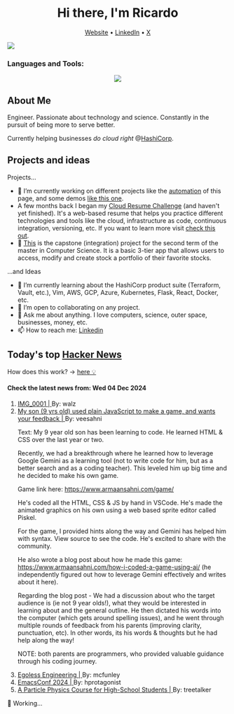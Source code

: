 
<!-- This is an HTML comment in your markdown file -->

<h1 align="center">Hi there, I'm Ricardo</h1>
<p align="center">
  <a href="ricardorompar.com">Website</a> •
  <a href="https://www.linkedin.com/in/ricardo-romero-paredes/">LinkedIn</a> •
  <a href="https://twitter.com/ricardorompar">X</a>
</p>
<img src="https://badges.pufler.dev/visits/{ricardorompar}/{ricardorompar}"/>

<h3 align="left">Languages and Tools:</h3>
<p align="center">
  <a href="https://skillicons.dev">
    <img src="https://skillicons.dev/icons?i=terraform,aws,gcp,azure,git,python,kubernetes,react,js,docker,ubuntu" />
  </a>
</p>

<h2>About Me</h2>
Engineer. Passionate about technology and science. Constantly in the pursuit of being more to serve better.

Currently helping businesses <i>do cloud right</i> @<a href="https://github.com/hashicorp">HashiCorp</a>.

<h2>Projects and ideas</h2>
Projects...
<ul>
  <li>🔭 I’m currently working on different projects like the <a href="https://github.com/ricardorompar/ricardorompar/blob/main/automate.py">automation</a> of this page, and some demos <a href="https://github.com/ricardorompar/boundary-ansible-demo">like this one</a>.
  </li>

  <li >A few months back I began my <a href="https://github.com/ricardorompar/cloudResumeChallenge">Cloud Resume Challenge</a> (and haven't yet finished). It's a web-based resume that helps you practice different technologies and tools like the cloud, infrastructure as code, continuous integration, versioning, etc. If you want to learn more visit <a href="https://cloudresumechallenge.dev/docs/the-challenge/aws/">check this out</a>.
  </li>

  <li>🔭 <a href="https://github.com/ricardorompar/capstoneT2">This</a> is the capstone (integration) project for the second term of the master in Computer Science. It is a basic 3-tier app that allows users to access, modify and create stock a portfolio of their favorite stocks.
  </li>
</ul>
...and Ideas
<ul>
  <li>🌱 I’m currently learning about the HashiCorp product suite (Terraform, Vault, etc.), Vim, AWS, GCP, Azure, Kubernetes, Flask, React, Docker, etc.
  </li>
  <li>👯 I’m open to collaborating on any project.</li>
  <li>💬 Ask me about anything. I love computers, science, outer space, businesses, money, etc.</li>
  <li>📫 How to reach me: <a href="https://www.linkedin.com/in/ricardo-romero-paredes/">Linkedin</a></li>
</ul>

<h2>Today's top <a href='https://news.ycombinator.com/'>Hacker News</a></h2>
How does this work? -> <a href='./AUTOMATIC.md'>here 💡</a>

<h4>Check the latest news from: Wed 04 Dec 2024</h4>
<ol>
<li>
    <a href=https://walzr.com/IMG_0001/>
        IMG_0001 |
    </a>
    By: walz
</li>

<li>
    <a href=https://www.armaansahni.com/game/>
        My son (9 yrs old) used plain JavaScript to make a game, and wants your feedback |
    </a>
    By: veesahni
</li>

<p>
Text: My 9 year old son has been learning to code.  He learned HTML &amp; CSS over the last year or two.<p>Recently, we had a breakthrough where he learned how to leverage Google Gemini as a learning tool (not to write code for him, but as a better search and as a coding teacher). This leveled him up big time and he decided to make his own game.<p>Game link here: <a href="https:&#x2F;&#x2F;www.armaansahni.com&#x2F;game&#x2F;" rel="nofollow">https:&#x2F;&#x2F;www.armaansahni.com&#x2F;game&#x2F;</a><p>He&#x27;s coded all the HTML, CSS &amp; JS by hand in VSCode. He&#x27;s made the animated graphics on his own using a web based sprite editor called Piskel.<p>For the game, I provided hints along the way and Gemini has helped him with syntax.  View source to see the code. He&#x27;s excited to share with the community.<p>He also wrote a blog post about how he made this game: <a href="https:&#x2F;&#x2F;www.armaansahni.com&#x2F;how-i-coded-a-game-using-ai&#x2F;" rel="nofollow">https:&#x2F;&#x2F;www.armaansahni.com&#x2F;how-i-coded-a-game-using-ai&#x2F;</a> (he independently figured out how to leverage Gemini effectively and writes about it here).<p>Regarding the blog post - We had a discussion about who the target audience is (ie not 9 year olds!), what they would be interested in learning about and the general outline. He then dictated his words into the computer (which gets around spelling issues), and he went through multiple rounds of feedback from his parents (improving clarity, punctuation, etc).  In other words, its his words &amp; thoughts but he had help along the way!<p>NOTE: both parents are programmers, who provided valuable guidance through his coding journey. </br>
</p>

<li>
    <a href=https://egoless.engineering>
        Egoless Engineering |
    </a>
    By: mcfunley
</li>

<li>
    <a href=https://emacsconf.org/2024/>
        EmacsConf 2024 |
    </a>
    By: hprotagonist
</li>

<li>
    <a href=https://ppc.web.cern.ch/>
        A Particle Physics Course for High-School Students |
    </a>
    By: treetalker
</li>
</ol>
‍💼 Working...
